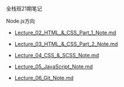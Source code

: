 全栈班21期笔记

Node.js方向
- [Lecture_02_HTML_&_CSS_Part_1_Note.md](https://github.com/australiaitgroup/full-stack-bootcamp-wiki/blob/23a99a9fd08f569ac9b6815e791bc38493ca6e81/%E5%85%A8%E6%A0%88%E7%8F%AD21%E6%9C%9F%E7%AC%94%E8%AE%B0/Node.js%E6%96%B9%E5%90%91/Lecture_02_HTML_%26_CSS_Part_1_Note.md)
- [Lecture_03_HTML_&_CSS_Part_2_Note.md](https://github.com/australiaitgroup/full-stack-bootcamp-wiki/blob/23a99a9fd08f569ac9b6815e791bc38493ca6e81/%E5%85%A8%E6%A0%88%E7%8F%AD21%E6%9C%9F%E7%AC%94%E8%AE%B0/Node.js%E6%96%B9%E5%90%91/Lecture_03_HTML_%26_CSS_Part_2_Note.md)
- [Lecture_04_CSS_&_SCSS_Note.md](https://github.com/australiaitgroup/full-stack-bootcamp-wiki/blob/62e3993dd063e1c49c46def76fec2283bf60a49c/%E5%85%A8%E6%A0%88%E7%8F%AD21%E6%9C%9F%E7%AC%94%E8%AE%B0/Node.js%E6%96%B9%E5%90%91/Lecture_04_CSS_%26_Sass_Note.md)

- [Lecture_05_JavaScript_Note.md](https://github.com/australiaitgroup/full-stack-bootcamp-wiki/blob/1acbd97bc998e776ab81e2d4009eac66947a93fb/%E5%85%A8%E6%A0%88%E7%8F%AD21%E6%9C%9F%E7%AC%94%E8%AE%B0/Node.js%E6%96%B9%E5%90%91/Lecture_05_JavaScript_Note.md)

- [Lecture_06_Git_Note.md](https://github.com/australiaitgroup/full-stack-bootcamp-wiki/blob/34e56a163bc5e269660f7951aab6739faabe7ed0/%E5%85%A8%E6%A0%88%E7%8F%AD21%E6%9C%9F%E7%AC%94%E8%AE%B0/Node.js%E6%96%B9%E5%90%91/Lecture_06_Git_Note.md)
